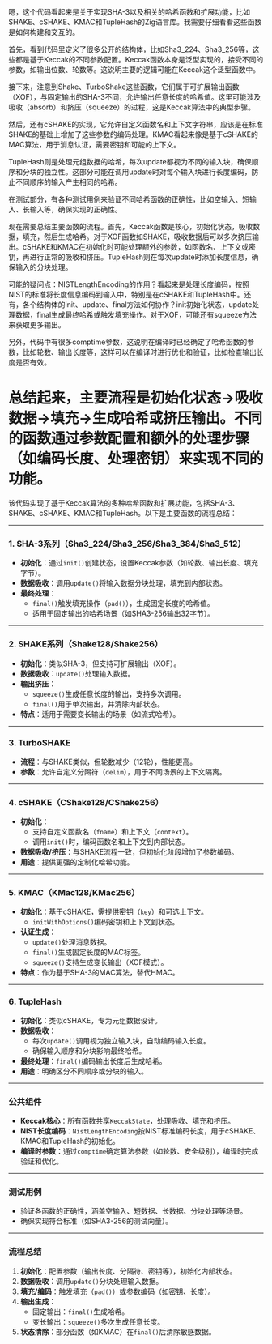 嗯，这个代码看起来是关于实现SHA-3以及相关的哈希函数和扩展功能，比如SHAKE、cSHAKE、KMAC和TupleHash的Zig语言库。我需要仔细看看这些函数是如何构建和交互的。

首先，看到代码里定义了很多公开的结构体，比如Sha3_224、Sha3_256等，这些都是基于Keccak的不同参数配置。Keccak函数本身是泛型实现的，接受不同的参数，如输出位数、轮数等。这说明主要的逻辑可能在Keccak这个泛型函数中。

接下来，注意到Shake、TurboShake这些函数，它们属于可扩展输出函数（XOF），与固定输出的SHA-3不同，允许输出任意长度的哈希值。这里可能涉及吸收（absorb）和挤压（squeeze）的过程，这是Keccak算法中的典型步骤。

然后，还有cSHAKE的实现，它允许自定义函数名和上下文字符串，应该是在标准SHAKE的基础上增加了这些参数的编码处理。KMAC看起来像是基于cSHAKE的MAC算法，用于消息认证，需要密钥和可能的上下文。

TupleHash则是处理元组数据的哈希，每次update都视为不同的输入块，确保顺序和分块的独立性。这部分可能在调用update时对每个输入块进行长度编码，防止不同顺序的输入产生相同的哈希。

在测试部分，有各种测试用例来验证不同哈希函数的正确性，比如空输入、短输入、长输入等，确保实现的正确性。

现在需要总结主要函数的流程。首先，Keccak函数是核心，初始化状态，吸收数据，填充，然后生成哈希。对于XOF函数如SHAKE，吸收数据后可以多次挤压输出。cSHAKE和KMAC在初始化时可能处理额外的参数，如函数名、上下文或密钥，再进行正常的吸收和挤压。TupleHash则在每次update时添加长度信息，确保输入的分块处理。

可能的疑问点：NISTLengthEncoding的作用？看起来是处理长度编码，按照NIST的标准将长度信息编码到输入中，特别是在cSHAKE和TupleHash中。还有，各个结构体的init、update、final方法如何协作？init初始化状态，update处理数据，final生成最终哈希或触发填充操作。对于XOF，可能还有squeeze方法来获取更多输出。

另外，代码中有很多comptime参数，这说明在编译时已经确定了哈希函数的参数，比如轮数、输出长度等，这样可以在编译时进行优化和验证，比如检查输出长度是否有效。

总结起来，主要流程是初始化状态→吸收数据→填充→生成哈希或挤压输出。不同的函数通过参数配置和额外的处理步骤（如编码长度、处理密钥）来实现不同的功能。
================================================
该代码实现了基于Keccak算法的多种哈希函数和扩展功能，包括SHA-3、SHAKE、cSHAKE、KMAC和TupleHash。以下是主要函数的流程总结：

---

### **1. SHA-3系列（Sha3_224/Sha3_256/Sha3_384/Sha3_512）**
- **初始化**：通过`init()`创建状态，设置Keccak参数（如轮数、输出长度、填充字节）。
- **数据吸收**：调用`update()`将输入数据分块处理，填充到内部状态。
- **最终处理**：
  - `final()`触发填充操作（`pad()`），生成固定长度的哈希值。
  - 适用于固定输出的哈希场景（如SHA3-256输出32字节）。

---

### **2. SHAKE系列（Shake128/Shake256）**
- **初始化**：类似SHA-3，但支持可扩展输出（XOF）。
- **数据吸收**：`update()`处理输入数据。
- **输出挤压**：
  - `squeeze()`生成任意长度的输出，支持多次调用。
  - `final()`用于单次输出，并清除内部状态。
- **特点**：适用于需要变长输出的场景（如流式哈希）。

---

### **3. TurboSHAKE**
- **流程**：与SHAKE类似，但轮数减少（12轮），性能更高。
- **参数**：允许自定义分隔符（`delim`），用于不同场景的上下文隔离。

---

### **4. cSHAKE（CShake128/CShake256）**
- **初始化**：
  - 支持自定义函数名（`fname`）和上下文（`context`）。
  - 调用`init()`时，编码函数名和上下文到内部状态。
- **数据吸收/挤压**：与SHAKE流程一致，但初始化阶段增加了参数编码。
- **用途**：提供更强的定制化哈希功能。

---

### **5. KMAC（KMac128/KMac256）**
- **初始化**：基于cSHAKE，需提供密钥（`key`）和可选上下文。
  - `initWithOptions()`编码密钥和上下文到状态。
- **认证生成**：
  - `update()`处理消息数据。
  - `final()`生成固定长度的MAC标签。
  - `squeeze()`支持生成变长输出（XOF模式）。
- **特点**：作为基于SHA-3的MAC算法，替代HMAC。

---

### **6. TupleHash**
- **初始化**：类似cSHAKE，专为元组数据设计。
- **数据吸收**：
  - 每次`update()`调用视为独立输入块，自动编码输入长度。
  - 确保输入顺序和分块影响最终哈希。
- **最终处理**：`final()`编码输出长度后生成哈希。
- **用途**：明确区分不同顺序或分块的输入。

---

### **公共组件**
- **Keccak核心**：所有函数共享`KeccakState`，处理吸收、填充和挤压。
- **NIST长度编码**：`NistLengthEncoding`按NIST标准编码长度，用于cSHAKE、KMAC和TupleHash的初始化。
- **编译时参数**：通过`comptime`确定算法参数（如轮数、安全级别），编译时完成验证和优化。

---

### **测试用例**
- 验证各函数的正确性，涵盖空输入、短数据、长数据、分块处理等场景。
- 确保实现符合标准（如SHA3-256的测试向量）。

---

### **流程总结**
1. **初始化**：配置参数（输出长度、分隔符、密钥等），初始化内部状态。
2. **数据吸收**：调用`update()`分块处理输入数据。
3. **填充/编码**：触发填充（`pad()`）或参数编码（如密钥、长度）。
4. **输出生成**：
   - 固定输出：`final()`生成哈希。
   - 变长输出：`squeeze()`多次生成任意长度。
5. **状态清除**：部分函数（如KMAC）在`final()`后清除敏感数据。